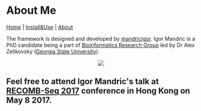 

# About Me


  [Home](index.md) |
  [Install&Use](install.md) |
  [About](about.md)


The framework is designed and developed by [mandricigor](https://github.com/mandricigor). Igor Mandric is a PhD candidate being a part of [Bioinformatics Research Group](http://alan.cs.gsu.edu/) led by Dr Alex Zelikovsky ([Georgia State University](http://www.gsu.edu)).

<p align="center">
  <img src="https://tctechcrunch2011.files.wordpress.com/2015/11/hong-kong.jpg">
</p>

## Feel free to attend Igor Mandric's talk at [RECOMB-Seq 2017](http://cb.csail.mit.edu/cb/recomb2017/recomb-seq.html) conference in Hong Kong on May 8 2017. 
